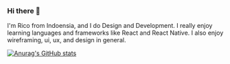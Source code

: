 ### Hi there 👋

I'm Rico from Indoensia, and I do Design and Development. I really enjoy learning languages and frameworks like React and React Native. I also enjoy wireframing, ui, ux, and design in general.

[![Anurag's GitHub stats](https://github-readme-stats.vercel.app/api?username=gouw1)](https://github.com/anuraghazra/github-readme-stats)

